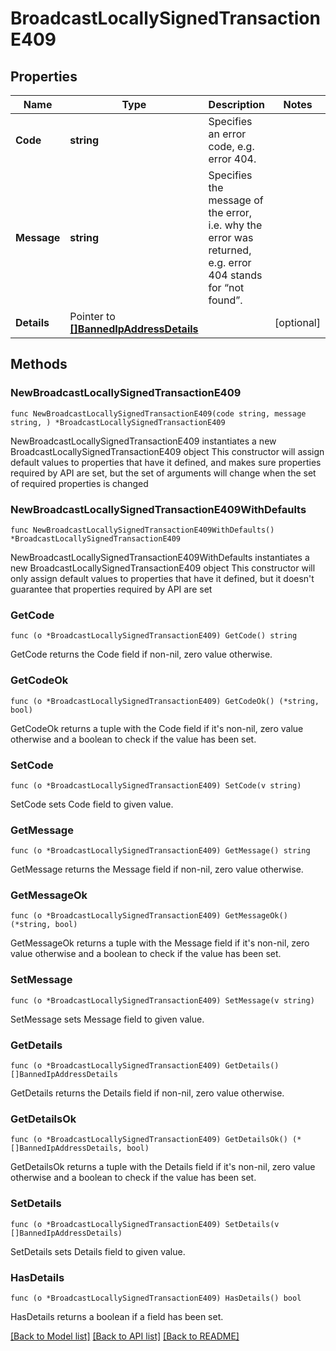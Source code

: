# BroadcastLocallySignedTransactionE409

## Properties

Name | Type | Description | Notes
------------ | ------------- | ------------- | -------------
**Code** | **string** | Specifies an error code, e.g. error 404. | 
**Message** | **string** | Specifies the message of the error, i.e. why the error was returned, e.g. error 404 stands for “not found”. | 
**Details** | Pointer to [**[]BannedIpAddressDetails**](BannedIpAddressDetails.md) |  | [optional] 

## Methods

### NewBroadcastLocallySignedTransactionE409

`func NewBroadcastLocallySignedTransactionE409(code string, message string, ) *BroadcastLocallySignedTransactionE409`

NewBroadcastLocallySignedTransactionE409 instantiates a new BroadcastLocallySignedTransactionE409 object
This constructor will assign default values to properties that have it defined,
and makes sure properties required by API are set, but the set of arguments
will change when the set of required properties is changed

### NewBroadcastLocallySignedTransactionE409WithDefaults

`func NewBroadcastLocallySignedTransactionE409WithDefaults() *BroadcastLocallySignedTransactionE409`

NewBroadcastLocallySignedTransactionE409WithDefaults instantiates a new BroadcastLocallySignedTransactionE409 object
This constructor will only assign default values to properties that have it defined,
but it doesn't guarantee that properties required by API are set

### GetCode

`func (o *BroadcastLocallySignedTransactionE409) GetCode() string`

GetCode returns the Code field if non-nil, zero value otherwise.

### GetCodeOk

`func (o *BroadcastLocallySignedTransactionE409) GetCodeOk() (*string, bool)`

GetCodeOk returns a tuple with the Code field if it's non-nil, zero value otherwise
and a boolean to check if the value has been set.

### SetCode

`func (o *BroadcastLocallySignedTransactionE409) SetCode(v string)`

SetCode sets Code field to given value.


### GetMessage

`func (o *BroadcastLocallySignedTransactionE409) GetMessage() string`

GetMessage returns the Message field if non-nil, zero value otherwise.

### GetMessageOk

`func (o *BroadcastLocallySignedTransactionE409) GetMessageOk() (*string, bool)`

GetMessageOk returns a tuple with the Message field if it's non-nil, zero value otherwise
and a boolean to check if the value has been set.

### SetMessage

`func (o *BroadcastLocallySignedTransactionE409) SetMessage(v string)`

SetMessage sets Message field to given value.


### GetDetails

`func (o *BroadcastLocallySignedTransactionE409) GetDetails() []BannedIpAddressDetails`

GetDetails returns the Details field if non-nil, zero value otherwise.

### GetDetailsOk

`func (o *BroadcastLocallySignedTransactionE409) GetDetailsOk() (*[]BannedIpAddressDetails, bool)`

GetDetailsOk returns a tuple with the Details field if it's non-nil, zero value otherwise
and a boolean to check if the value has been set.

### SetDetails

`func (o *BroadcastLocallySignedTransactionE409) SetDetails(v []BannedIpAddressDetails)`

SetDetails sets Details field to given value.

### HasDetails

`func (o *BroadcastLocallySignedTransactionE409) HasDetails() bool`

HasDetails returns a boolean if a field has been set.


[[Back to Model list]](../README.md#documentation-for-models) [[Back to API list]](../README.md#documentation-for-api-endpoints) [[Back to README]](../README.md)


